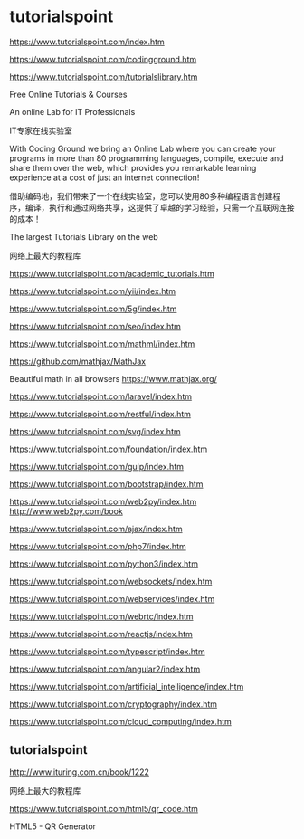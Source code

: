 # tutorialspoint



https://www.tutorialspoint.com/index.htm


https://www.tutorialspoint.com/codingground.htm



https://www.tutorialspoint.com/tutorialslibrary.htm



Free Online Tutorials & Courses

An online Lab for IT Professionals

IT专家在线实验室

With Coding Ground we bring an Online Lab where you can create your programs in more than 80 programming languages, compile, execute and share them over the web, which provides you remarkable learning experience at a cost of just an internet connection!

借助编码地，我们带来了一个在线实验室，您可以使用80多种编程语言创建程序，编译，执行和通过网络共享，这提供了卓越的学习经验，只需一个互联网连接的成本！




The largest Tutorials Library on the web

网络上最大的教程库




https://www.tutorialspoint.com/academic_tutorials.htm













https://www.tutorialspoint.com/yii/index.htm

https://www.tutorialspoint.com/5g/index.htm

https://www.tutorialspoint.com/seo/index.htm

https://www.tutorialspoint.com/mathml/index.htm

https://github.com/mathjax/MathJax

Beautiful math in all browsers https://www.mathjax.org/



https://www.tutorialspoint.com/laravel/index.htm

https://www.tutorialspoint.com/restful/index.htm

https://www.tutorialspoint.com/svg/index.htm

https://www.tutorialspoint.com/foundation/index.htm

https://www.tutorialspoint.com/gulp/index.htm

https://www.tutorialspoint.com/bootstrap/index.htm



https://www.tutorialspoint.com/web2py/index.htm
http://www.web2py.com/book


https://www.tutorialspoint.com/ajax/index.htm

https://www.tutorialspoint.com/php7/index.htm

https://www.tutorialspoint.com/python3/index.htm



https://www.tutorialspoint.com/websockets/index.htm

https://www.tutorialspoint.com/webservices/index.htm

https://www.tutorialspoint.com/webrtc/index.htm




https://www.tutorialspoint.com/reactjs/index.htm

https://www.tutorialspoint.com/typescript/index.htm


https://www.tutorialspoint.com/angular2/index.htm






https://www.tutorialspoint.com/artificial_intelligence/index.htm


https://www.tutorialspoint.com/cryptography/index.htm

https://www.tutorialspoint.com/cloud_computing/index.htm




## tutorialspoint



http://www.ituring.com.cn/book/1222

网络上最大的教程库



https://www.tutorialspoint.com/html5/qr_code.htm

HTML5 - QR Generator











